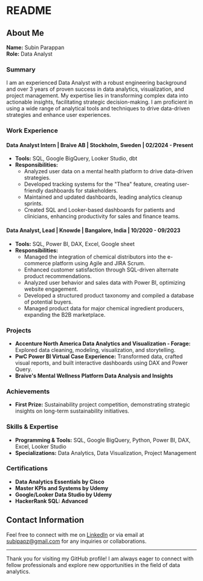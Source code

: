 # README

## About Me

**Name:** Subin Parappan  
**Role:** Data Analyst  

### Summary

I am an experienced Data Analyst with a robust engineering background and over 3 years of proven success in data analytics, visualization, and project management. My expertise lies in transforming complex data into actionable insights, facilitating strategic decision-making. I am proficient in using a wide range of analytical tools and techniques to drive data-driven strategies and enhance user experiences.

### Work Experience

#### Data Analyst Intern | Braive AB | Stockholm, Sweden | 02/2024 - Present
- **Tools:** SQL, Google BigQuery, Looker Studio, dbt
- **Responsibilities:**
  - Analyzed user data on a mental health platform to drive data-driven strategies.
  - Developed tracking systems for the "Thea" feature, creating user-friendly dashboards for stakeholders.
  - Maintained and updated dashboards, leading analytics cleanup sprints.
  - Created SQL and Looker-based dashboards for patients and clinicians, enhancing productivity for sales and finance teams.

#### Data Analyst, Lead | Knowde | Bangalore, India | 10/2020 - 09/2023
- **Tools:** SQL, Power BI, DAX, Excel, Google sheet
- **Responsibilities:**
  - Managed the integration of chemical distributors into the e-commerce platform using Agile and JIRA Scrum.
  - Enhanced customer satisfaction through SQL-driven alternate product recommendations.
  - Analyzed user behavior and sales data with Power BI, optimizing website engagement.
  - Developed a structured product taxonomy and compiled a database of potential buyers.
  - Managed product data for major chemical ingredient producers, expanding the B2B marketplace.

### Projects

- **Accenture North America Data Analytics and Visualization - Forage:** Explored data cleaning, modeling, visualization, and storytelling.
- **PwC Power BI Virtual Case Experience:** Transformed data, crafted visual reports, and built interactive dashboards using DAX and Power Query.
- **Braive's Mental Wellness Platform Data Analysis and Insights**

### Achievements

- **First Prize:** Sustainability project competition, demonstrating strategic insights on long-term sustainability initiatives.

### Skills & Expertise

- **Programming & Tools:** SQL, Google BigQuery, Python, Power BI, DAX, Excel, Looker Studio
- **Specializations:** Data Analytics, Data Visualization, Project Management

### Certifications

- **Data Analytics Essentials by Cisco**
- **Master KPIs and Systems by Udemy**
- **Google/Looker Data Studio by Udemy**
- **HackerRank SQL: Advanced**

## Contact Information

Feel free to connect with me on [LinkedIn](https://www.linkedin.com/in/subipapznitk/) or via email at subipapz@gmail.com for any inquiries or collaborations.

---

Thank you for visiting my GitHub profile! I am always eager to connect with fellow professionals and explore new opportunities in the field of data analytics.

<!---
Subin-Parappan/Subin-Parappan is a ✨ special ✨ repository because its `README.md` (this file) appears on your GitHub profile.
You can click the Preview link to take a look at your changes.
--->
